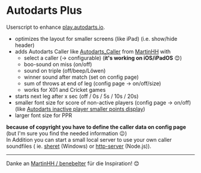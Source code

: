 # Autodarts Plus

Userscript to enhance [play.autodarts.io](https://play.autodarts.io).

- optimizes the layout for smaller screens (like iPad) (i.e. show/hide header)
- adds Autodarts Caller like [Autodarts_Caller](https://greasyfork.org/de/scripts/487034-autodarts-caller)
  from [MartinHH](https://greasyfork.org/de/users/158094-martinhh)</a> with
    - select a caller (-> configurable) (**it's working on iOS/iPadOS** 😊)
    - boo-sound on miss (on/off)
    - sound on triple (off/beep/Löwen)
    - winner sound after match (set on config page)
    - sum of throws at end of leg (config page -> on/off/size)
    - works for X01 and Cricket games
- starts next leg after x sec (off / 0s / 5s / 10s / 20s)
- smaller font size for score of non-active players (config page -> on/off)</br>
  (like [Autodarts inactive player smaller points display](https://greasyfork.org/de/scripts/487524-autodarts-inactive-player-smaller-points-display))
- larger font size for PPR

**because of copyright you have to define the caller data on config page** (but I'm sure you find the needed
information 😉)</br>
In Addition you can start a small local server to use your own caller soundfiles (
ie. [sheret](https://github.com/ethanpil/sheret) (Windows) or [http-server](https://github.com/http-party/http-server) (Node.js)).

---
Danke an <a href="https://greasyfork.org/de/users/158094-martinhh">MartinHH / benebelter</a> für die Inspiration! 😊
